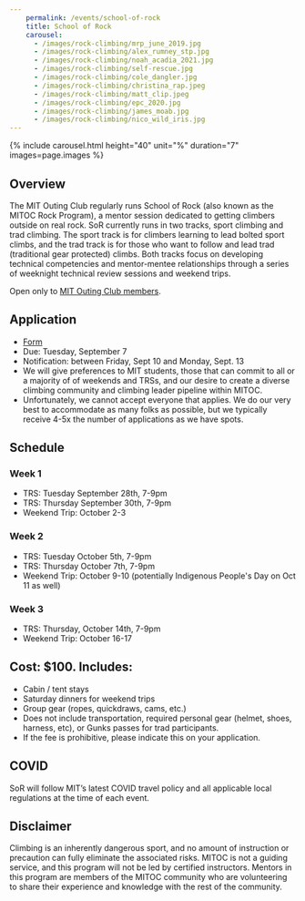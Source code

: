 ```yaml
---
    permalink: /events/school-of-rock
    title: School of Rock
    carousel:
      - /images/rock-climbing/mrp_june_2019.jpg
      - /images/rock-climbing/alex_rumney_stp.jpg
      - /images/rock-climbing/noah_acadia_2021.jpg
      - /images/rock-climbing/self-rescue.jpg
      - /images/rock-climbing/cole_dangler.jpg
      - /images/rock-climbing/christina_rap.jpeg
      - /images/rock-climbing/matt_clip.jpeg
      - /images/rock-climbing/epc_2020.jpg
      - /images/rock-climbing/james_moab.jpg
      - /images/rock-climbing/nico_wild_iris.jpg
---
```

{% include carousel.html height="40" unit="%" duration="7" images=page.images %}

## Overview

The MIT Outing Club regularly runs School of Rock (also known as the MITOC Rock Program), a mentor session dedicated to getting climbers outside on real rock. SoR currently runs in two tracks, sport climbing and trad climbing. The sport track is for climbers learning to lead bolted sport climbs, and the trad track is for those who want to follow and lead trad (traditional gear protected) climbs. Both tracks focus on developing technical competencies and mentor-mentee relationships through a series of weeknight technical review sessions and weekend trips.

Open only to [MIT Outing Club members](/join).

## Application
- [Form](https://forms.gle/bVa5e6Vc17tf2P6m6)
- Due: Tuesday, September 7
- Notification: between Friday, Sept 10 and Monday, Sept. 13
- We will give preferences to MIT students, those that can commit to all or a majority of of weekends and TRSs, and our desire to create a diverse climbing community and climbing leader pipeline within MITOC.
- Unfortunately, we cannot accept everyone that applies. We do our very best to accommodate as many folks as possible, but we typically receive 4-5x the number of applications as we have spots. 

## Schedule
### Week 1
- TRS: Tuesday September 28th, 7-9pm
- TRS: Thursday September 30th, 7-9pm
- Weekend Trip: October 2-3

### Week 2
- TRS: Tuesday October 5th, 7-9pm
- TRS: Thursday October 7th, 7-9pm
- Weekend Trip: October 9-10 (potentially Indigenous People's Day on Oct 11 as well)

### Week 3
- TRS: Thursday, October 14th, 7-9pm
- Weekend Trip: October 16-17

## Cost: $100. Includes:
- Cabin / tent stays
- Saturday dinners for weekend trips
- Group gear (ropes, quickdraws, cams, etc.)
- Does not include transportation, required personal gear (helmet, shoes, harness, etc), or Gunks passes for trad participants. 
- If the fee is prohibitive, please indicate this on your application. 

## COVID
SoR will follow MIT’s latest COVID travel policy and all applicable local regulations at the time of each event.

## Disclaimer
Climbing is an inherently dangerous sport, and no amount of instruction or precaution can fully eliminate the associated risks. MITOC is not a guiding service, and this program will not be led by certified instructors. Mentors in this program are members of the MITOC community who are volunteering to share their experience and knowledge with the rest of the community.
